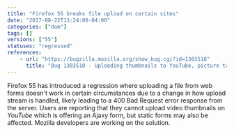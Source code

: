 ```yaml
---
title: "Firefox 55 breaks file upload on certain sites"
date: "2017-08-22T13:24:00-04:00"
categories: ["dom"]
tags: []
versions: ["55"]
statuses: "regressed"
references:
    - url: "https://bugzilla.mozilla.org/show_bug.cgi?id=1383518"
      title: "Bug 1383518 - Uploading thumbnails to YouTube, picture to Tweakers.net not working on Firefox 55+"
---
```

Firefox 55 has introduced a regression where uploading a file from web forms doesn't work in certain circumstances due to a change in how upload stream is handled, likely leading to a 400 Bad Request error response from the server. Users are reporting that they cannot upload video thumbnails on *YouTube* which is offering an Ajaxy form, but static forms may also be affected. Mozilla developers are working on the solution.
